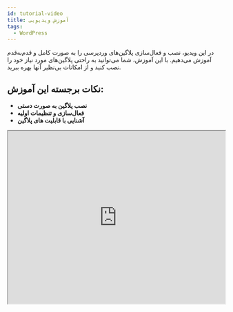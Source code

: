 ```yaml
---
id: tutorial-video
title: آموزش ویدیویی
tags:
  - WordPress
---
```



در این ویدیو، نصب و فعال‌سازی پلاگین‌های وردپرسی را به صورت کامل و قدم‌به‌قدم آموزش می‌دهیم. با این آموزش، شما می‌توانید
به راحتی پلاگین‌های مورد نیاز خود را نصب کنید و از امکانات بی‌نظیر آنها بهره ببرید.

## نکات برجسته این آموزش:

- **نصب پلاگین به صورت دستی**
- **فعال‌سازی و تنظیمات اولیه**
- **آشنایی با قابلیت های پلاگین**

<center>
<iframe width="100%" name="پلتفرم ویدیو ویدپروتکت، محافظ دوره‌های آموزشی شما در برابر سرقت" height="400" src="https://player.vidprotect.ir?id=0b873d31-50b1-493d-b732-65549376ce89" allow="encrypted-media *; fullscreen"></iframe>
</center>